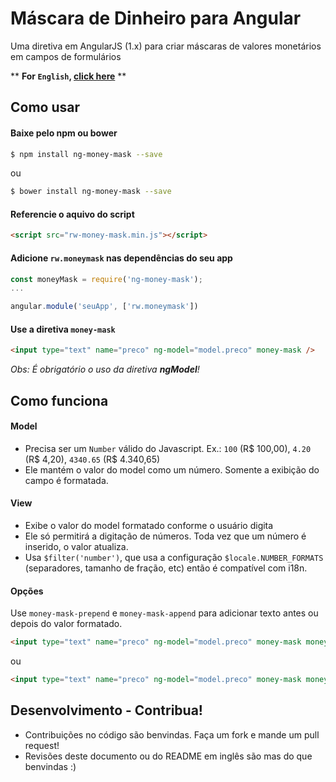 # Máscara de Dinheiro para Angular
Uma diretiva em AngularJS (1.x) para criar máscaras de valores monetários em campos de formulários

** __For `English`, [click here](README.md)__ **

## Como usar

#### Baixe pelo npm ou bower
```sh
$ npm install ng-money-mask --save
```
ou
```sh
$ bower install ng-money-mask --save
```

#### Referencie o aquivo do script

```html
<script src="rw-money-mask.min.js"></script>
```

#### Adicione `rw.moneymask` nas dependências do seu app

```javascript
const moneyMask = require('ng-money-mask');
...

angular.module('seuApp', ['rw.moneymask'])
```

#### Use a diretiva `money-mask`

```html
<input type="text" name="preco" ng-model="model.preco" money-mask />
```
*Obs: É obrigatório o uso da diretiva __ngModel__!*

## Como funciona

#### Model

 - Precisa ser um `Number` válido do Javascript. Ex.: `100` (R$ 100,00), `4.20` (R$ 4,20), `4340.65` (R$ 4.340,65)
 - Ele mantém o valor do model como um número. Somente a exibição do campo é formatada.

#### View

 - Exibe o valor do model formatado conforme o usuário digita
 - Ele só permitirá a digitação de números. Toda vez que um número é inserido, o valor atualiza.
 - Usa `$filter('number')`, que usa a configuração `$locale.NUMBER_FORMATS` (separadores, tamanho de fração, etc) então é compatível com i18n.

#### Opções

Use `money-mask-prepend` e `money-mask-append` para adicionar texto antes ou depois do valor formatado.
```html
<input type="text" name="preco" ng-model="model.preco" money-mask money-mask-prepend="R$" />
```
ou
```html
<input type="text" name="preco" ng-model="model.preco" money-mask money-mask-append="reais" />
```

## Desenvolvimento - Contribua!

- Contribuições no código são benvindas. Faça um fork e mande um pull request!
- Revisões deste documento ou do README em inglês são mas do que benvindas :)